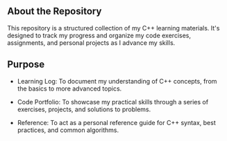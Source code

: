 ## About the Repository

This repository is a structured collection of my C++ learning materials. It's designed to track my progress and organize my code exercises, assignments, and personal projects as I advance my skills.

## Purpose
- Learning Log: To document my understanding of C++ concepts, from the basics to more advanced topics.

- Code Portfolio: To showcase my practical skills through a series of exercises, projects, and solutions to problems.

- Reference: To act as a personal reference guide for C++ syntax, best practices, and common algorithms.